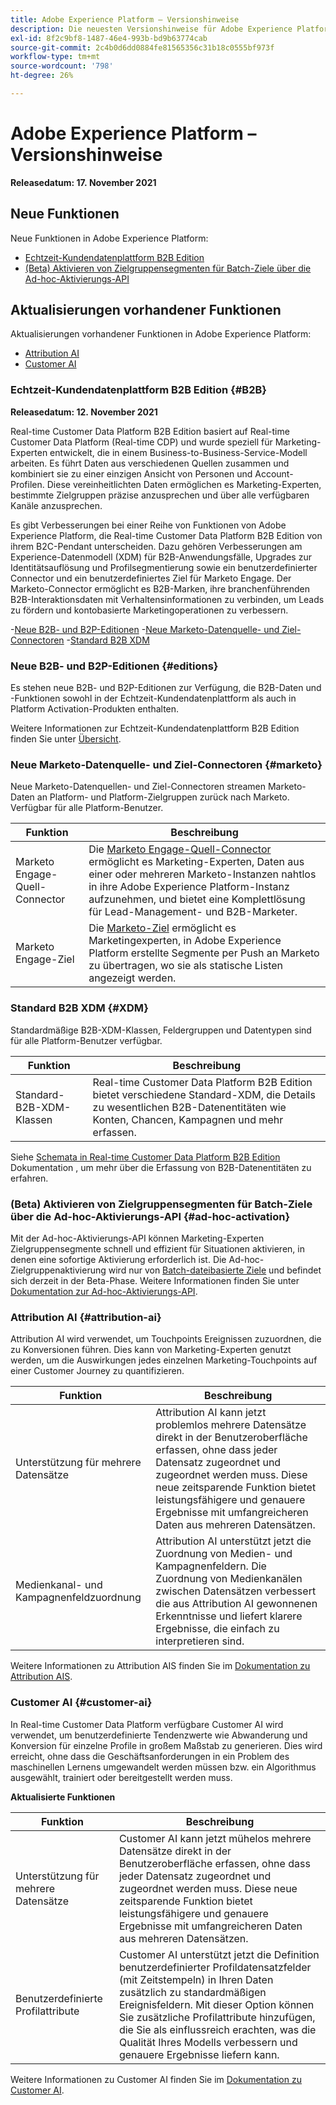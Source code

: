 ```yaml
---
title: Adobe Experience Platform – Versionshinweise
description: Die neuesten Versionshinweise für Adobe Experience Platform.
exl-id: 8f2c9bf8-1487-46e4-993b-bd9b63774cab
source-git-commit: 2c4b0d6dd0884fe81565356c31b18c0555bf973f
workflow-type: tm+mt
source-wordcount: '798'
ht-degree: 26%

---
```


# Adobe Experience Platform – Versionshinweise

**Releasedatum: 17. November 2021**

## Neue Funktionen

Neue Funktionen in Adobe Experience Platform:

- [Echtzeit-Kundendatenplattform B2B Edition](#B2B)
- [(Beta) Aktivieren von Zielgruppensegmenten für Batch-Ziele über die Ad-hoc-Aktivierungs-API](#ad-hoc-activation)

## Aktualisierungen vorhandener Funktionen

Aktualisierungen vorhandener Funktionen in Adobe Experience Platform:

- [Attribution AI](#attribution-ai)
- [Customer AI](#customer-ai)

### Echtzeit-Kundendatenplattform B2B Edition {#B2B}

**Releasedatum: 12. November 2021**

Real-time Customer Data Platform B2B Edition basiert auf Real-time Customer Data Platform (Real-time CDP) und wurde speziell für Marketing-Experten entwickelt, die in einem Business-to-Business-Service-Modell arbeiten. Es führt Daten aus verschiedenen Quellen zusammen und kombiniert sie zu einer einzigen Ansicht von Personen und Account-Profilen. Diese vereinheitlichten Daten ermöglichen es Marketing-Experten, bestimmte Zielgruppen präzise anzusprechen und über alle verfügbaren Kanäle anzusprechen.

Es gibt Verbesserungen bei einer Reihe von Funktionen von Adobe Experience Platform, die Real-time Customer Data Platform B2B Edition von ihrem B2C-Pendant unterscheiden. Dazu gehören Verbesserungen am Experience-Datenmodell (XDM) für B2B-Anwendungsfälle, Upgrades zur Identitätsauflösung und Profilsegmentierung sowie ein benutzerdefinierter Connector und ein benutzerdefiniertes Ziel für Marketo Engage. Der Marketo-Connector ermöglicht es B2B-Marken, ihre branchenführenden B2B-Interaktionsdaten mit Verhaltensinformationen zu verbinden, um Leads zu fördern und kontobasierte Marketingoperationen zu verbessern.

-[Neue B2B- und B2P-Editionen](#editions)
-[Neue Marketo-Datenquelle- und Ziel-Connectoren](#marketo)
-[Standard B2B XDM](#XDM)

### Neue B2B- und B2P-Editionen {#editions}

Es stehen neue B2B- und B2P-Editionen zur Verfügung, die B2B-Daten und -Funktionen sowohl in der Echtzeit-Kundendatenplattform als auch in Platform Activation-Produkten enthalten.

Weitere Informationen zur Echtzeit-Kundendatenplattform B2B Edition finden Sie unter [Übersicht](../../rtcdp/overview.md).

### Neue Marketo-Datenquelle- und Ziel-Connectoren {#marketo}

Neue Marketo-Datenquellen- und Ziel-Connectoren streamen Marketo-Daten an Platform- und Platform-Zielgruppen zurück nach Marketo. Verfügbar für alle Platform-Benutzer.

| Funktion | Beschreibung |
|----------|-------------|
| Marketo Engage-Quell-Connector | Die [Marketo Engage-Quell-Connector](../../sources/connectors/adobe-applications/marketo/marketo.md) ermöglicht es Marketing-Experten, Daten aus einer oder mehreren Marketo-Instanzen nahtlos in ihre Adobe Experience Platform-Instanz aufzunehmen, und bietet eine Komplettlösung für Lead-Management- und B2B-Marketer. |
| Marketo Engage-Ziel | Die [Marketo-Ziel](../../destinations/catalog/adobe/marketo-engage.md) ermöglicht es Marketingexperten, in Adobe Experience Platform erstellte Segmente per Push an Marketo zu übertragen, wo sie als statische Listen angezeigt werden. |

### Standard B2B XDM {#XDM}

Standardmäßige B2B-XDM-Klassen, Feldergruppen und Datentypen sind für alle Platform-Benutzer verfügbar.

| Funktion | Beschreibung |
|-----------|--------------|
| Standard-B2B-XDM-Klassen | Real-time Customer Data Platform B2B Edition bietet verschiedene Standard-XDM, die Details zu wesentlichen B2B-Datenentitäten wie Konten, Chancen, Kampagnen und mehr erfassen. |

Siehe [Schemata in Real-time Customer Data Platform B2B Edition](../../rtcdp/schemas/b2b.md) Dokumentation , um mehr über die Erfassung von B2B-Datenentitäten zu erfahren.

### (Beta) Aktivieren von Zielgruppensegmenten für Batch-Ziele über die Ad-hoc-Aktivierungs-API {#ad-hoc-activation}

Mit der Ad-hoc-Aktivierungs-API können Marketing-Experten Zielgruppensegmente schnell und effizient für Situationen aktivieren, in denen eine sofortige Aktivierung erforderlich ist. Die Ad-hoc-Zielgruppenaktivierung wird nur von [Batch-dateibasierte Ziele](../../destinations/destination-types.md#file-based) und befindet sich derzeit in der Beta-Phase. Weitere Informationen finden Sie unter [Dokumentation zur Ad-hoc-Aktivierungs-API](../../destinations/api/ad-hoc-activation-api.md).

### Attribution AI {#attribution-ai}

Attribution AI wird verwendet, um Touchpoints Ereignissen zuzuordnen, die zu Konversionen führen. Dies kann von Marketing-Experten genutzt werden, um die Auswirkungen jedes einzelnen Marketing-Touchpoints auf einer Customer Journey zu quantifizieren.

| Funktion | Beschreibung |
|-----------|---------------|
| Unterstützung für mehrere Datensätze | Attribution AI kann jetzt problemlos mehrere Datensätze direkt in der Benutzeroberfläche erfassen, ohne dass jeder Datensatz zugeordnet und zugeordnet werden muss. Diese neue zeitsparende Funktion bietet leistungsfähigere und genauere Ergebnisse mit umfangreicheren Daten aus mehreren Datensätzen. |
| Medienkanal- und Kampagnenfeldzuordnung | Attribution AI unterstützt jetzt die Zuordnung von Medien- und Kampagnenfeldern. Die Zuordnung von Medienkanälen zwischen Datensätzen verbessert die aus Attribution AI gewonnenen Erkenntnisse und liefert klarere Ergebnisse, die einfach zu interpretieren sind. |

Weitere Informationen zu Attribution AIS finden Sie im [Dokumentation zu Attribution AIS](../../intelligent-services/attribution-ai/overview.md).

### Customer AI {#customer-ai}

In Real-time Customer Data Platform verfügbare Customer AI wird verwendet, um benutzerdefinierte Tendenzwerte wie Abwanderung und Konversion für einzelne Profile in großem Maßstab zu generieren. Dies wird erreicht, ohne dass die Geschäftsanforderungen in ein Problem des maschinellen Lernens umgewandelt werden müssen bzw. ein Algorithmus ausgewählt, trainiert oder bereitgestellt werden muss.

**Aktualisierte Funktionen**

| Funktion | Beschreibung |
|-----------|-------------|
| Unterstützung für mehrere Datensätze | Customer AI kann jetzt mühelos mehrere Datensätze direkt in der Benutzeroberfläche erfassen, ohne dass jeder Datensatz zugeordnet und zugeordnet werden muss. Diese neue zeitsparende Funktion bietet leistungsfähigere und genauere Ergebnisse mit umfangreicheren Daten aus mehreren Datensätzen. |
| Benutzerdefinierte Profilattribute | Customer AI unterstützt jetzt die Definition benutzerdefinierter Profildatensatzfelder (mit Zeitstempeln) in Ihren Daten zusätzlich zu standardmäßigen Ereignisfeldern. Mit dieser Option können Sie zusätzliche Profilattribute hinzufügen, die Sie als einflussreich erachten, was die Qualität Ihres Modells verbessern und genauere Ergebnisse liefern kann. |

Weitere Informationen zu Customer AI finden Sie im [Dokumentation zu Customer AI](../../intelligent-services/customer-ai/overview.md).

